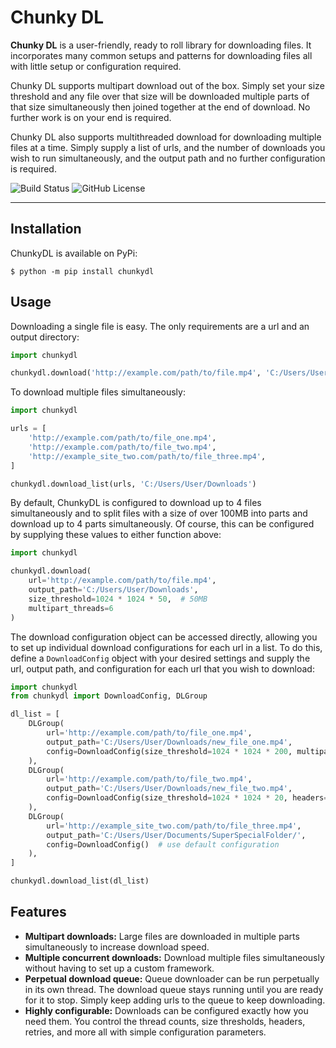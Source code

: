 # Chunky DL

**Chunky DL** is a user-friendly, ready to roll library for downloading files. It incorporates many common setups and 
patterns for downloading files all with little setup or configuration required.

Chunky DL supports multipart download out of the box.  Simply set your size threshold and any file over that size will 
be downloaded multiple parts of that size simultaneously then joined together at the end of download.  No further work is
on your end is required.

Chunky DL also supports multithreaded download for downloading multiple files at a time.  Simply supply a list of urls, 
and the number of downloads you wish to run simultaneously, and the output path and no further configuration is required.

![Build Status](https://img.shields.io/badge/build-passing-brightgreen)
![GitHub License](https://img.shields.io/github/license/MalloyDelacroix/chunkydl?color=FFC000)

[//]: # (![GitHub Tag]&#40;https://img.shields.io/github/v/tag/MalloyDelacroix/chunkydl?color=FFC000&#41;)

------------

## Installation

ChunkyDL is available on PyPi:


```console
$ python -m pip install chunkydl
```

## Usage
Downloading a single file is easy.  The only requirements are a url and an output directory:
```python
import chunkydl

chunkydl.download('http://example.com/path/to/file.mp4', 'C:/Users/User/Downloads')
```

To download multiple files simultaneously:
```python
import chunkydl

urls = [
    'http://example.com/path/to/file_one.mp4',
    'http://example.com/path/to/file_two.mp4',
    'http://example_site_two.com/path/to/file_three.mp4',
]

chunkydl.download_list(urls, 'C:/Users/User/Downloads')
```

By default, ChunkyDL is configured to download up to 4 files simultaneously and to split files with a size of over 100MB 
into parts and download up to 4 parts simultaneously.  Of course, this can be configured by supplying these values to 
either function above:
```python
import chunkydl

chunkydl.download(
    url='http://example.com/path/to/file.mp4', 
    output_path='C:/Users/User/Downloads',
    size_threshold=1024 * 1024 * 50,  # 50MB
    multipart_threads=6
)
```

The download configuration object can be accessed directly, allowing you to set up individual download configurations for 
each url in a list.  To do this, define a `DownloadConfig` object with your desired settings and supply the url, 
output path, and configuration for each url that you wish to download:
```python
import chunkydl
from chunkydl import DownloadConfig, DLGroup

dl_list = [
    DLGroup(
        url='http://example.com/path/to/file_one.mp4', 
        output_path='C:/Users/User/Downloads/new_file_one.mp4',
        config=DownloadConfig(size_threshold=1024 * 1024 * 200, multipart_threads=3)
    ),
    DLGroup(
        url='http://example.com/path/to/file_two.mp4',
        output_path='C:/Users/User/Downloads/new_file_two.mp4',
        config=DownloadConfig(size_threshold=1024 * 1024 * 20, headers={'Referer': 'http://example.com/'})
    ),
    DLGroup(
        url='http://example_site_two.com/path/to/file_three.mp4',
        output_path='C:/Users/User/Documents/SuperSpecialFolder/',
        config=DownloadConfig()  # use default configuration
    ),
]

chunkydl.download_list(dl_list)
```

## Features

* **Multipart downloads:** Large files are downloaded in multiple parts simultaneously to increase download speed.
* **Multiple concurrent downloads:** Download multiple files simultaneously without having to set up a custom framework.
* **Perpetual download queue:** Queue downloader can be run perpetually in its own thread.  The download queue stays running
    until you are ready for it to stop.  Simply keep adding urls to the queue to keep downloading.
* **Highly configurable:** Downloads can be configured exactly how you need them. You control the thread counts, size thresholds, 
    headers, retries, and more all with simple configuration parameters.